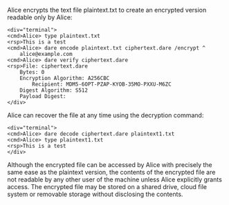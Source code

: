 
Alice encrypts the text file plaintext.txt to create an encrypted version
readable only by Alice:


~~~~
<div="terminal">
<cmd>Alice> type plaintext.txt
<rsp>This is a test
<cmd>Alice> dare encode plaintext.txt ciphertext.dare /encrypt ^
    alice@example.com 
<cmd>Alice> dare verify ciphertext.dare
<rsp>File: ciphertext.dare
    Bytes: 0
    Encryption Algorithm: A256CBC
        Recipient: MDM5-6OPT-PZAP-KYOB-35MO-PXXU-M6ZC
    Digest Algorithm: S512
    Payload Digest: 
</div>
~~~~

Alice can recover the file at any time using the decryption command:


~~~~
<div="terminal">
<cmd>Alice> dare decode ciphertext.dare plaintext1.txt
<cmd>Alice> type plaintext1.txt
<rsp>This is a test
</div>
~~~~

Although the encrypted file can be accessed by Alice with precisely the same ease as the plaintext
version, the contents of the encrypted file are not readable by any other user of the machine unless 
Alice explicitly grants access. The encrypted file may be stored on a shared drive, cloud file system
or removable storage without disclosing the contents.

